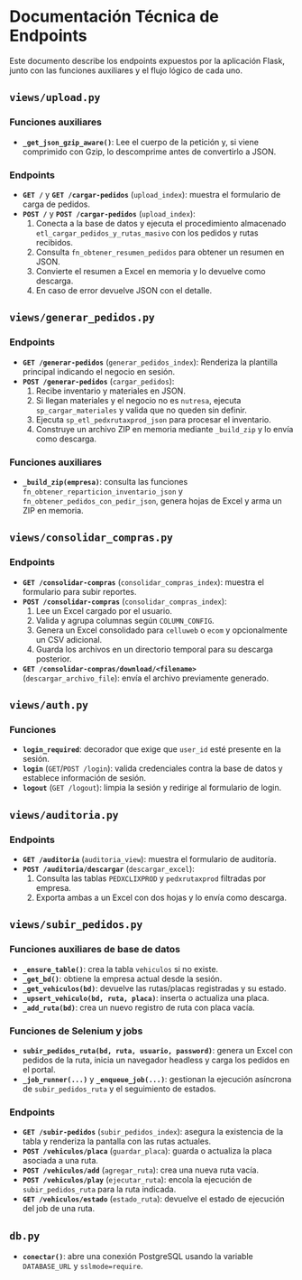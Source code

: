 # Documentación Técnica de Endpoints

Este documento describe los endpoints expuestos por la aplicación Flask, junto con las funciones auxiliares y el flujo lógico de cada uno.

## `views/upload.py`

### Funciones auxiliares
- **`_get_json_gzip_aware()`**: Lee el cuerpo de la petición y, si viene comprimido con Gzip, lo descomprime antes de convertirlo a JSON.

### Endpoints
- **`GET /`** y **`GET /cargar-pedidos`** (`upload_index`): muestra el formulario de carga de pedidos.
- **`POST /`** y **`POST /cargar-pedidos`** (`upload_index`):
  1. Conecta a la base de datos y ejecuta el procedimiento almacenado `etl_cargar_pedidos_y_rutas_masivo` con los pedidos y rutas recibidos.
  2. Consulta `fn_obtener_resumen_pedidos` para obtener un resumen en JSON.
  3. Convierte el resumen a Excel en memoria y lo devuelve como descarga.
  4. En caso de error devuelve JSON con el detalle.

## `views/generar_pedidos.py`

### Endpoints
- **`GET /generar-pedidos`** (`generar_pedidos_index`): Renderiza la plantilla principal indicando el negocio en sesión.
- **`POST /generar-pedidos`** (`cargar_pedidos`):
  1. Recibe inventario y materiales en JSON.
  2. Si llegan materiales y el negocio no es `nutresa`, ejecuta `sp_cargar_materiales` y valida que no queden sin definir.
  3. Ejecuta `sp_etl_pedxrutaxprod_json` para procesar el inventario.
  4. Construye un archivo ZIP en memoria mediante `_build_zip` y lo envía como descarga.

### Funciones auxiliares
- **`_build_zip(empresa)`**: consulta las funciones `fn_obtener_reparticion_inventario_json` y `fn_obtener_pedidos_con_pedir_json`, genera hojas de Excel y arma un ZIP en memoria.

## `views/consolidar_compras.py`

### Endpoints
- **`GET /consolidar-compras`** (`consolidar_compras_index`): muestra el formulario para subir reportes.
- **`POST /consolidar-compras`** (`consolidar_compras_index`):
  1. Lee un Excel cargado por el usuario.
  2. Valida y agrupa columnas según `COLUMN_CONFIG`.
  3. Genera un Excel consolidado para `celluweb` o `ecom` y opcionalmente un CSV adicional.
  4. Guarda los archivos en un directorio temporal para su descarga posterior.
- **`GET /consolidar-compras/download/<filename>`** (`descargar_archivo_file`): envía el archivo previamente generado.

## `views/auth.py`

### Funciones
- **`login_required`**: decorador que exige que `user_id` esté presente en la sesión.
- **`login`** (`GET`/`POST /login`): valida credenciales contra la base de datos y establece información de sesión.
- **`logout`** (`GET /logout`): limpia la sesión y redirige al formulario de login.

## `views/auditoria.py`

### Endpoints
- **`GET /auditoria`** (`auditoria_view`): muestra el formulario de auditoría.
- **`POST /auditoria/descargar`** (`descargar_excel`):
  1. Consulta las tablas `PEDXCLIXPROD` y `pedxrutaxprod` filtradas por empresa.
  2. Exporta ambas a un Excel con dos hojas y lo envía como descarga.

## `views/subir_pedidos.py`

### Funciones auxiliares de base de datos
- **`_ensure_table()`**: crea la tabla `vehiculos` si no existe.
- **`_get_bd()`**: obtiene la empresa actual desde la sesión.
- **`_get_vehiculos(bd)`**: devuelve las rutas/placas registradas y su estado.
- **`_upsert_vehiculo(bd, ruta, placa)`**: inserta o actualiza una placa.
- **`_add_ruta(bd)`**: crea un nuevo registro de ruta con placa vacía.

### Funciones de Selenium y jobs
- **`subir_pedidos_ruta(bd, ruta, usuario, password)`**: genera un Excel con pedidos de la ruta, inicia un navegador headless y carga los pedidos en el portal.
- **`_job_runner(...)`** y **`_enqueue_job(...)`**: gestionan la ejecución asíncrona de `subir_pedidos_ruta` y el seguimiento de estados.

### Endpoints
- **`GET /subir-pedidos`** (`subir_pedidos_index`): asegura la existencia de la tabla y renderiza la pantalla con las rutas actuales.
- **`POST /vehiculos/placa`** (`guardar_placa`): guarda o actualiza la placa asociada a una ruta.
- **`POST /vehiculos/add`** (`agregar_ruta`): crea una nueva ruta vacía.
- **`POST /vehiculos/play`** (`ejecutar_ruta`): encola la ejecución de `subir_pedidos_ruta` para la ruta indicada.
- **`GET /vehiculos/estado`** (`estado_ruta`): devuelve el estado de ejecución del job de una ruta.

## `db.py`

- **`conectar()`**: abre una conexión PostgreSQL usando la variable `DATABASE_URL` y `sslmode=require`.

